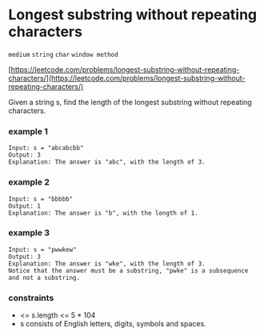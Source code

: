 # Longest substring without repeating characters
`medium` `string` `char` `window method`</br>

[https://leetcode.com/problems/longest-substring-without-repeating-characters/](https://leetcode.com/problems/longest-substring-without-repeating-characters/)

Given a string s, find the length of the longest substring without repeating characters.

### example 1
```
Input: s = "abcabcbb"
Output: 3
Explanation: The answer is "abc", with the length of 3.
```
### example 2
```
Input: s = "bbbbb"
Output: 1
Explanation: The answer is "b", with the length of 1.
```
### example 3
```
Input: s = "pwwkew"
Output: 3
Explanation: The answer is "wke", with the length of 3.
Notice that the answer must be a substring, "pwke" is a subsequence and not a substring.
```

### constraints
-  <= s.length <= 5 * 104 
- s consists of English letters, digits, symbols and spaces.